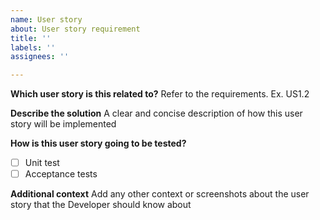 ```yaml
---
name: User story
about: User story requirement
title: ''
labels: ''
assignees: ''

---
```


**Which user story is this related to?**
Refer to the requirements. Ex. US1.2

**Describe the solution**
A clear and concise description of how this user story will be implemented

**How is this user story going to be tested?**
- [ ] Unit test
- [ ] Acceptance tests

**Additional context**
Add any other context or screenshots about the user story that the Developer should know about
